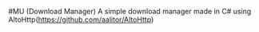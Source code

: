 #MU (Download Manager)
A simple download manager made in C# using AltoHttp(https://github.com/aalitor/AltoHttp)